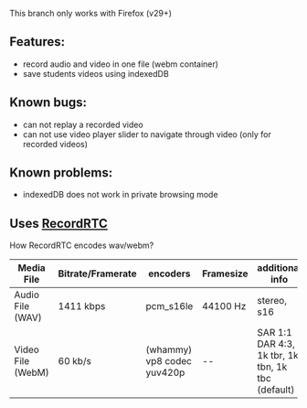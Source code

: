 This branch only works with Firefox (v29+)

## Features:

- record audio and video in one file (webm container)
- save students videos using indexedDB

## Known bugs:

- can not replay a recorded video
- can not use video player slider to navigate through video (only for recorded videos)

## Known problems:

- indexedDB does not work in private browsing mode


## Uses [RecordRTC](https://www.webrtc-experiment.com/RecordRTC/AudioVideo-on-Firefox.html)

How RecordRTC encodes wav/webm?

|Media File|Bitrate/Framerate|encoders|Framesize|additional info|
| ------------- |-------------|-------------|-------------|-------------|
|Audio File (WAV) | 1411 kbps | pcm_s16le |44100 Hz|stereo, s16|
|Video File (WebM)|60 kb/s | (whammy) vp8 codec yuv420p|--|SAR 1:1 DAR 4:3, 1k tbr, 1k tbn, 1k tbc (default)|

